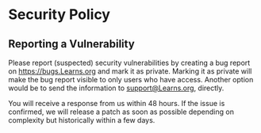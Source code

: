 # Security Policy

## Reporting a Vulnerability

Please report (suspected) security vulnerabilities by creating a bug report on https://bugs.Learns.org and mark it as private. Marking it as private will make the bug report visible to only users who have access. Another option would be to send the information to support@Learns.org, directly.

You will receive a response from us within 48 hours. If the issue is confirmed, we will release a patch as soon as possible depending on complexity but historically within a few days.
